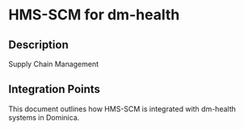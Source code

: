 # HMS-SCM for dm-health

## Description

Supply Chain Management

## Integration Points

This document outlines how HMS-SCM is integrated with dm-health systems in Dominica.

